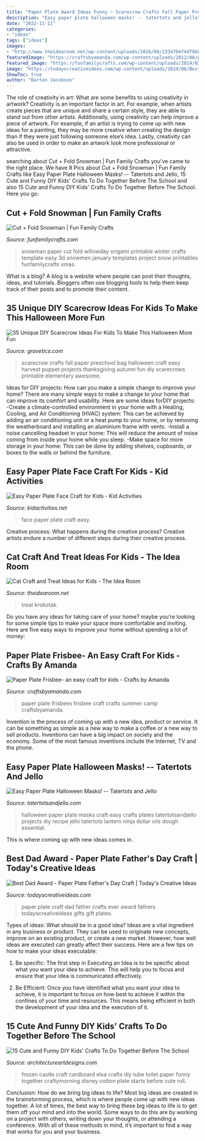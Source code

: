 ```yaml
---
title: "Paper Plate Award Ideas Funny ~ Scarecrow Crafts Fall Paper Preschool Bag Halloween Craft Easy Harvest Puppet Projects Thanksgiving Autumn Fun Diy Scarecrows Printable Elementary Awesome"
description: "Easy paper plate halloween masks! -- tatertots and jello"
date: "2022-11-11"
categories:
- "ideas"
tags: ["ideas"]
images:
- "http://www.theidearoom.net/wp-content/uploads/2016/08/2334704f4df9b8ebb68d1489a6afe6d1.jpg"
featuredImage: "https://craftsbyamanda.com/wp-content/uploads/2012/06/paper-plate-frisbees-featured.jpg"
featured_image: "https://funfamilycrafts.com/wp-content/uploads/2014/02/Snowman-400x604.jpg"
image: "https://todayscreativeideas.com/wp-content/uploads/2019/06/Best-Dad-Ever-Paper-Plate-Craft-Tutorial-6-e1560284319729.jpg"
ShowToc: true
author: "Barton Jacobson"
---
```



The role of creativity in art: What are some benefits to using creativity in artwork?
Creativity is an important factor in art. For example, when artists create pieces that are unique and share a certain style, they are able to stand out from other artists. Additionally, using creativity can help improve a piece of artwork. For example, if an artist is trying to come up with new ideas for a painting, they may be more creative when creating the design than if they were just following someone else’s idea. Lastly, creativity can also be used in order to make an artwork look more professional or attractive.

	

		
searching about Cut + Fold Snowman | Fun Family Crafts you've came to the right place. We have 8 Pics about Cut + Fold Snowman | Fun Family Crafts like Easy Paper Plate Halloween Masks! -- Tatertots and Jello, 15 Cute and Funny DIY Kids&#039; Crafts To Do Together Before The School and also 15 Cute and Funny DIY Kids&#039; Crafts To Do Together Before The School. Here you go:
		
    
## Cut + Fold Snowman | Fun Family Crafts

<img loading=lazy src="https://funfamilycrafts.com/wp-content/uploads/2014/02/Snowman-400x604.jpg" onerror="this.onerror=null;this.src='https://tse3.mm.bing.net/th?id=OIP.G-upxB_wVQy0B6qea3KDWgAAAA&amp;pid=15.1';" alt="Cut + Fold Snowman | Fun Family Crafts">

_Source: funfamilycrafts.com_

>snowman paper cut fold willowday origami printable winter crafts template easy 3d snowmen january templates project snow printables funfamilycrafts xmas. 

	

What is a blog?
A blog is a website where people can post their thoughts, ideas, and tutorials. Bloggers often use blogging tools to help them keep track of their posts and to promote their content.

    
## 35 Unique DIY Scarecrow Ideas For Kids To Make This Halloween More Fun

<img loading=lazy src="http://www.gravetics.com/wp-content/uploads/2017/07/Paper-Bag-Scarecrow.jpg" onerror="this.onerror=null;this.src='https://tse4.mm.bing.net/th?id=OIP.Nw2qryO_anFV9sw7I214ewHaJ4&amp;pid=15.1';" alt="35 Unique DIY Scarecrow Ideas For Kids To Make This Halloween More Fun">

_Source: gravetics.com_

>scarecrow crafts fall paper preschool bag halloween craft easy harvest puppet projects thanksgiving autumn fun diy scarecrows printable elementary awesome. 

	

Ideas for DIY projects: How can you make a simple change to improve your home?
There are many simple ways to make a change to your home that can improve its comfort and usability. Here are some ideas forDIY projects: 
-Create a climate-controlled environment in your home with a Heating, Cooling, and Air Conditioning (HVAC) system: This can be achieved by adding an air conditioning unit or a heat pump to your home, or by removing the weatherboard and installing an aluminium frame with vents. 
-Install a noise cancelling headset in your home: This will reduce the amount of noise coming from inside your home while you sleep. 
-Make space for more storage in your home: This can be done by adding shelves, cupboards, or boxes to the walls or behind the furniture.

    
## Easy Paper Plate Face Craft For Kids - Kid Activities

<img loading=lazy src="https://kidactivities.net/wp-content/uploads/2020/05/how-to-make-a-paper-plate-face.jpg" onerror="this.onerror=null;this.src='https://tse3.mm.bing.net/th?id=OIP.sF1AyLlJjNntgPmcVe5vWgHaLH&amp;pid=15.1';" alt="Easy Paper Plate Face Craft for Kids - Kid Activities">

_Source: kidactivities.net_

>face paper plate craft easy. 

	

Creative process: What happens during the creative process?
Creative artists endure a number of different steps during their creative process.

    
## Cat Craft And Treat Ideas For Kids - The Idea Room

<img loading=lazy src="http://www.theidearoom.net/wp-content/uploads/2016/08/2334704f4df9b8ebb68d1489a6afe6d1.jpg" onerror="this.onerror=null;this.src='https://tse2.mm.bing.net/th?id=OIP.ODmj8GdOhyFaqyj8dgi8vAHaLI&amp;pid=15.1';" alt="Cat Craft and Treat Ideas for Kids - The Idea Room">

_Source: theidearoom.net_

>treat krokotak. 

	

Do you have any ideas for taking care of your home? maybe you’re looking for some simple tips to make your space more comfortable and inviting. Here are five easy ways to improve your home without spending a lot of money:

    
## Paper Plate Frisbee- An Easy Craft For Kids - Crafts By Amanda

<img loading=lazy src="https://craftsbyamanda.com/wp-content/uploads/2012/06/paper-plate-frisbees-featured.jpg" onerror="this.onerror=null;this.src='https://tse2.mm.bing.net/th?id=OIP.ndqpLq67rcl1N3FsibTixQHaDW&amp;pid=15.1';" alt="Paper Plate Frisbee- an easy craft for kids - Crafts by Amanda">

_Source: craftsbyamanda.com_

>paper plate frisbees frisbee craft crafts summer camp craftsbyamanda. 

	

Invention is the process of coming up with a new idea, product or service. It can be something as simple as a new way to make a coffee or a new way to sell products. Inventions can have a big impact on society and the economy. Some of the most famous inventions include the Internet, TV and the phone.

    
## Easy Paper Plate Halloween Masks! -- Tatertots And Jello

<img loading=lazy src="http://tatertotsandjello.com/wp-content/uploads/2014/10/paper-plate-masks-for-halloween.jpg" onerror="this.onerror=null;this.src='https://tse3.mm.bing.net/th?id=OIP.IjP1zJ5NS47Aunh-mJ2VNgHaJ4&amp;pid=15.1';" alt="Easy Paper Plate Halloween Masks! -- Tatertots and Jello">

_Source: tatertotsandjello.com_

>halloween paper plate masks craft easy crafts plates tatertotsandjello projects diy recipe jello tatertots lantern ninja dollar oils dough essential. 

	

This is where coming up with new ideas comes in.

    
## Best Dad Award - Paper Plate Father&#039;s Day Craft | Today&#039;s Creative Ideas

<img loading=lazy src="https://todayscreativeideas.com/wp-content/uploads/2019/06/Best-Dad-Ever-Paper-Plate-Craft-Tutorial-6-e1560284319729.jpg" onerror="this.onerror=null;this.src='https://tse1.mm.bing.net/th?id=OIP.o08gjepT6HIrprXe61O62AHaLH&amp;pid=15.1';" alt="Best Dad Award - Paper Plate Father&#039;s Day Craft | Today&#039;s Creative Ideas">

_Source: todayscreativeideas.com_

>paper plate craft dad father crafts ever award fathers todayscreativeideas gifts gift plates. 

	

Types of ideas: What should be in a good idea?
Ideas are a vital ingredient in any business or product. They can be used to originate new concepts, improve on an existing product, or create a new market. However, how well ideas are executed can greatly affect their success. Here are a few tips on how to make your ideas executable:
1. Be specific: The first step in Executing an Idea is to be specific about what you want your idea to achieve. This will help you to focus and ensure that your idea is communicated effectively.

2. Be Efficient: Once you have identified what you want your idea to achieve, it is important to focus on how best to achieve it within the confines of your time and resources. This means being efficient in both the development of your idea and the execution of it.


    
## 15 Cute And Funny DIY Kids&#039; Crafts To Do Together Before The School

<img loading=lazy src="https://www.architectureartdesigns.com/wp-content/uploads/2019/08/15-Cute-and-Funny-DIY-Kids-Crafts-To-Do-Together-Before-The-School-Year-Starts-2.jpg" onerror="this.onerror=null;this.src='https://tse1.mm.bing.net/th?id=OIP.b52e2aEhPqOjRCHnmnjVyQAAAA&amp;pid=15.1';" alt="15 Cute and Funny DIY Kids&#039; Crafts To Do Together Before The School">

_Source: architectureartdesigns.com_

>frozen castle craft cardboard elsa crafts diy tube toilet paper funny together craftymorning disney cotton plate starts before cute roll. 

	

Conclusion: How do we bring big ideas to life?
Most big ideas are created in the brainstorming process, which is where people come up with new ideas together. A lot of times, the best way to bring these big ideas to life is to get them off your mind and into the world. Some ways to do this are by working on a project with others, writing down your thoughts, or attending a conference. With all of these methods in mind, it’s important to find a way that works for you and your business.

